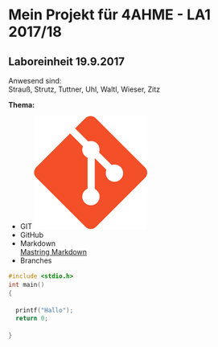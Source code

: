 # Mein Projekt für 4AHME - LA1 2017/18

## Laboreinheit 19.9.2017


Anwesend sind:  
Strauß, Strutz, Tuttner, Uhl, Waltl, Wieser, Zitz

**Thema:** 
* GIT ![GitHub Logo](/index.png)  
* GitHub  
* Markdown  
  [Mastring Markdown](https://guides.github.com/features/mastering-markdown/)  
* Branches
  
 ~~~C  
 #include <stdio.h>  
 int main()  
 {
 
   printf("Hallo");
   return 0;  
 
 }  
 ~~~
 
 
